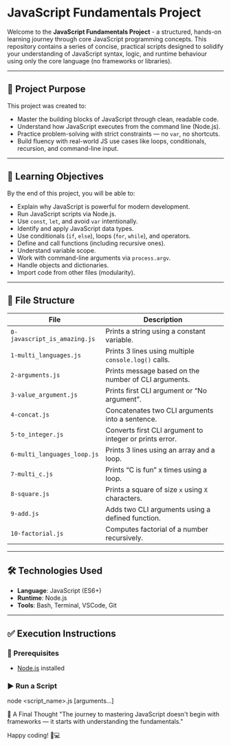 # JavaScript Fundamentals Project

Welcome to the **JavaScript Fundamentals Project** - a structured, hands-on learning journey through core JavaScript programming concepts. This repository contains a series of concise, practical scripts designed to solidify your understanding of JavaScript syntax, logic, and runtime behaviour using only the core language (no frameworks or libraries).


---

## 🚀 Project Purpose

This project was created to:
- Master the building blocks of JavaScript through clean, readable code.
- Understand how JavaScript executes from the command line (Node.js).
- Practice problem-solving with strict constraints — no `var`, no shortcuts.
- Build fluency with real-world JS use cases like loops, conditionals, recursion, and command-line input.

---

## 🧠 Learning Objectives

By the end of this project, you will be able to:

- Explain why JavaScript is powerful for modern development.
- Run JavaScript scripts via Node.js.
- Use `const`, `let`, and avoid `var` intentionally.
- Identify and apply JavaScript data types.
- Use conditionals (`if`, `else`), loops (`for`, `while`), and operators.
- Define and call functions (including recursive ones).
- Understand variable scope.
- Work with command-line arguments via `process.argv`.
- Handle objects and dictionaries.
- Import code from other files (modularity).

---

## 📁 File Structure

| File | Description |
|------|-------------|
| `0-javascript_is_amazing.js` | Prints a string using a constant variable. |
| `1-multi_languages.js` | Prints 3 lines using multiple `console.log()` calls. |
| `2-arguments.js` | Prints message based on the number of CLI arguments. |
| `3-value_argument.js` | Prints first CLI argument or “No argument”. |
| `4-concat.js` | Concatenates two CLI arguments into a sentence. |
| `5-to_integer.js` | Converts first CLI argument to integer or prints error. |
| `6-multi_languages_loop.js` | Prints 3 lines using an array and a loop. |
| `7-multi_c.js` | Prints “C is fun” x times using a loop. |
| `8-square.js` | Prints a square of size `x` using `X` characters. |
| `9-add.js` | Adds two CLI arguments using a defined function. |
| `10-factorial.js` | Computes factorial of a number recursively. |

---

## 🛠️ Technologies Used

- **Language**: JavaScript (ES6+)
- **Runtime**: Node.js
- **Tools**: Bash, Terminal, VSCode, Git

---

## ✅ Execution Instructions

### 🔧 Prerequisites
- [Node.js](https://nodejs.org/) installed

### ▶️ Run a Script

node <script_name>.js [arguments...]

🌟 A Final Thought
"The journey to mastering JavaScript doesn't begin with frameworks — it starts with understanding the fundamentals."

Happy coding! 🧠💻
